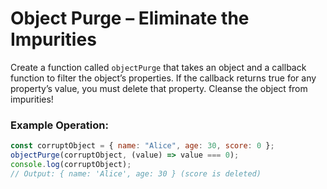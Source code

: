 # Object Purge – Eliminate the Impurities

Create a function called `objectPurge` that takes an object and a callback function to filter the object’s properties. If the callback returns true for any property’s value, you must delete that property. Cleanse the object from impurities!

### Example Operation:

```js
const corruptObject = { name: "Alice", age: 30, score: 0 };
objectPurge(corruptObject, (value) => value === 0);
console.log(corruptObject);
// Output: { name: 'Alice', age: 30 } (score is deleted)
```
